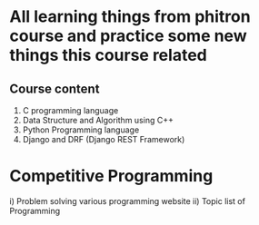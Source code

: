 # All learning things from phitron course and practice some new things this course related

## Course content

1. C programming language
2. Data Structure and Algorithm using C++
3. Python Programming language
4. Django and DRF (Django REST Framework)

# Competitive Programming

i) Problem solving various programming website
ii) Topic list of Programming
